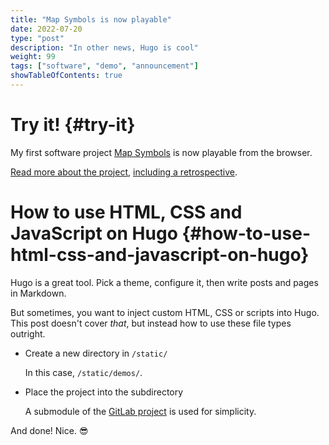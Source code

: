 ```yaml
---
title: "Map Symbols is now playable"
date: 2022-07-20
type: "post"
description: "In other news, Hugo is cool"
weight: 99
tags: ["software", "demo", "announcement"]
showTableOfContents: true
---
```


# Try it! {#try-it}

My first software project [Map Symbols](/demos/soft051-map-symbols/Game.html) is now playable from the browser.

[Read more about the project](/software-projects/#map-symbols), [including a retrospective](/software-projects/#map-symbols-retrospective).

# How to use HTML, CSS and JavaScript on Hugo {#how-to-use-html-css-and-javascript-on-hugo}

Hugo is a great tool. Pick a theme, configure it, then write posts and pages in Markdown.

But sometimes, you want to inject custom HTML, CSS or scripts into Hugo. This post doesn't cover *that*, but instead how to use these file types outright.

- Create a new directory in `/static/`

    In this case, `/static/demos/`.

- Place the project into the subdirectory

    A submodule of the [GitLab project](https://gitlab.com/jamesericdavidson/soft051-map-symbols) is used for simplicity.

And done! Nice. :sunglasses:
